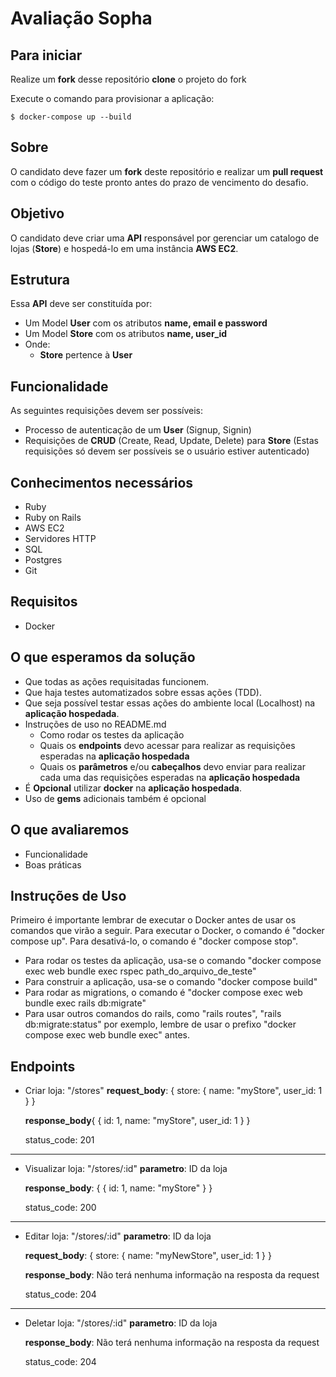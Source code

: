 

# Avaliação Sopha
## Para iniciar
Realize um **fork** desse repositório
**clone** o projeto do fork

Execute o comando para provisionar a aplicação:

    $ docker-compose up --build

## Sobre
O candidato deve fazer um **fork** deste repositório e realizar um **pull request** com o código do teste pronto antes do prazo de vencimento do desafio.

## Objetivo

O candidato deve criar uma **API** responsável por gerenciar um catalogo de lojas (**Store**)  e hospedá-lo em uma instância **AWS EC2**.

## Estrutura
Essa **API** deve ser constituída por:

 - Um Model **User** com os atributos **name, email e password**
 - Um Model **Store** com os atributos **name, user_id**
 -  Onde:
	 - **Store** pertence à **User**
	 
## Funcionalidade
As seguintes requisições devem ser possíveis:

 - Processo de autenticação de um **User** (Signup, Signin)
  - Requisições de **CRUD** (Create, Read, Update, Delete) para **Store**  (Estas requisições só devem ser possíveis se o usuário estiver autenticado)


## Conhecimentos necessários
-  Ruby
-  Ruby on Rails
-  AWS EC2
-  Servidores HTTP
-  SQL
-  Postgres 
-   Git

## Requisitos

-   Docker

## O que esperamos da solução

 -  Que todas as ações requisitadas funcionem.
 -  Que haja testes automatizados sobre essas ações (TDD).
 -  Que seja possível testar essas ações do ambiente local (Localhost) na **aplicação hospedada**.
 -  Instruções de uso no README.md
	 - Como rodar os testes da aplicação
	 - Quais os **endpoints** devo acessar para realizar as requisições esperadas na **aplicação hospedada**
	 - Quais os **parâmetros** e/ou **cabeçalhos**  devo enviar para realizar cada uma das requisições esperadas na **aplicação hospedada**
 -  É **Opcional** utilizar **docker** na **aplicação hospedada**.
 - Uso de **gems** adicionais também é opcional

## O que avaliaremos

 - Funcionalidade
 - Boas práticas

## Instruções de Uso
 Primeiro é importante lembrar de executar o Docker antes de usar os comandos que virão a seguir.
 Para executar o Docker, o comando é "docker compose up". Para desativá-lo, o comando é "docker compose stop".

 - Para rodar os testes da aplicação, usa-se o comando "docker compose exec web bundle exec rspec path_do_arquivo_de_teste"
 - Para construir a aplicação, usa-se o comando "docker compose build"
 - Para rodar as migrations, o comando é "docker compose exec web bundle exec rails db:migrate"
 - Para usar outros comandos do rails, como "rails routes", "rails db:migrate:status" por exemplo,
 lembre de usar o prefixo "docker compose exec web bundle exec" antes.

 ## Endpoints
 - Criar loja: "/stores"
	**request_body**: {
		store: {
			name: "myStore",
			user_id: 1
		}
	}

	**response_body**{
		{
			id: 1,
			name: "myStore",
			user_id: 1
		}
	}

	status_code: 201
-----------------------------------------
 - Visualizar loja: "/stores/:id"
	**parametro**: ID da loja

	**response_body**: {
		{
			id: 1,
			name: "myStore"
		}
	}

	status_code: 200
-----------------------------------------
 - Editar loja: "/stores/:id"
	**parametro**: ID da loja

	**request_body**: {
		store: {
			name: "myNewStore",
			user_id: 1
		}
	}

	**response_body**: Não terá nenhuma informação na resposta da request

	status_code: 204
------------------------------------------
 - Deletar loja: "/stores/:id"
	**parametro**: ID da loja

	**response_body**: Não terá nenhuma informação na resposta da request

	status_code: 204